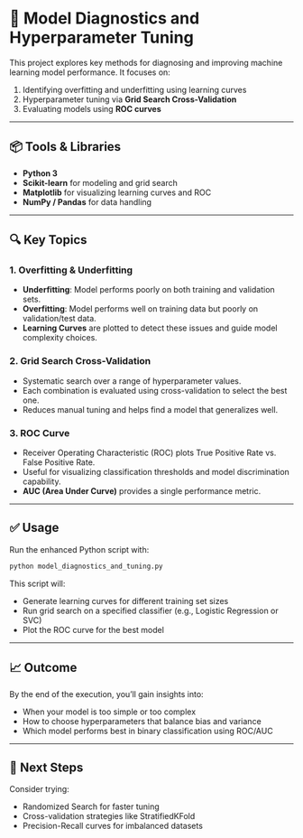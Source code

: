 
# 🧪 Model Diagnostics and Hyperparameter Tuning

This project explores key methods for diagnosing and improving machine learning model performance. It focuses on:

1. Identifying overfitting and underfitting using learning curves
2. Hyperparameter tuning via **Grid Search Cross-Validation**
3. Evaluating models using **ROC curves**

---

## 📦 Tools & Libraries

- **Python 3**
- **Scikit-learn** for modeling and grid search
- **Matplotlib** for visualizing learning curves and ROC
- **NumPy / Pandas** for data handling

---

## 🔍 Key Topics

### 1. Overfitting & Underfitting
- **Underfitting**: Model performs poorly on both training and validation sets.
- **Overfitting**: Model performs well on training data but poorly on validation/test data.
- **Learning Curves** are plotted to detect these issues and guide model complexity choices.

### 2. Grid Search Cross-Validation
- Systematic search over a range of hyperparameter values.
- Each combination is evaluated using cross-validation to select the best one.
- Reduces manual tuning and helps find a model that generalizes well.

### 3. ROC Curve
- Receiver Operating Characteristic (ROC) plots True Positive Rate vs. False Positive Rate.
- Useful for visualizing classification thresholds and model discrimination capability.
- **AUC (Area Under Curve)** provides a single performance metric.

---

## ✅ Usage

Run the enhanced Python script with:

```bash
python model_diagnostics_and_tuning.py
```

This script will:

- Generate learning curves for different training set sizes
- Run grid search on a specified classifier (e.g., Logistic Regression or SVC)
- Plot the ROC curve for the best model

---

## 📈 Outcome

By the end of the execution, you’ll gain insights into:

- When your model is too simple or too complex
- How to choose hyperparameters that balance bias and variance
- Which model performs best in binary classification using ROC/AUC

---

## 🧠 Next Steps

Consider trying:
- Randomized Search for faster tuning
- Cross-validation strategies like StratifiedKFold
- Precision-Recall curves for imbalanced datasets


